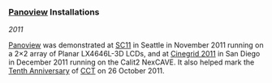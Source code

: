 ### [Panoview][] Installations

*2011*

[Panoview][] was demonstrated at [SC11][] in Seattle in November 2011 running on a 2&times;2 array of Planar LX4646L-3D LCDs, and at [Cinegrid 2011][cinegrid] in San Diego in December 2011 running on the Calit2 NexCAVE. It also helped mark the [Tenth Anniversary][tenth] of [CCT][] on 26 October 2011.

[panoview]: research.html#panoview
[sc11]:     http://sc11.supercomputing.org/
[cinegrid]: http://www.cinegrid.org/
[tenth]:    http://www.cct.lsu.edu/news/lsu-cct-captivated-audience-10th-yr-celebration
[cct]:      http://www.cct.lsu.edu/
